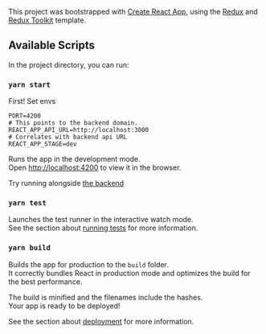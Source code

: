 This project was bootstrapped with [Create React App](https://github.com/facebook/create-react-app), using the [Redux](https://redux.js.org/) and [Redux Toolkit](https://redux-toolkit.js.org/) template.

## Available Scripts

In the project directory, you can run:

### `yarn start`

First! Set envs

```
PORT=4200
# This points to the backend domain.
REACT_APP_API_URL=http://localhost:3000
# Correlates with backend api URL
REACT_APP_STAGE=dev
```

Runs the app in the development mode.<br />
Open [http://localhost:4200](http://localhost:4200) to view it in the browser.

Try running alongside [the backend](https://github.com/crsschwalm/vinyl_tap_api)

### `yarn test`

Launches the test runner in the interactive watch mode.<br />
See the section about [running tests](https://facebook.github.io/create-react-app/docs/running-tests) for more information.

### `yarn build`

Builds the app for production to the `build` folder.<br />
It correctly bundles React in production mode and optimizes the build for the best performance.

The build is minified and the filenames include the hashes.<br />
Your app is ready to be deployed!

See the section about [deployment](https://facebook.github.io/create-react-app/docs/deployment) for more information.
